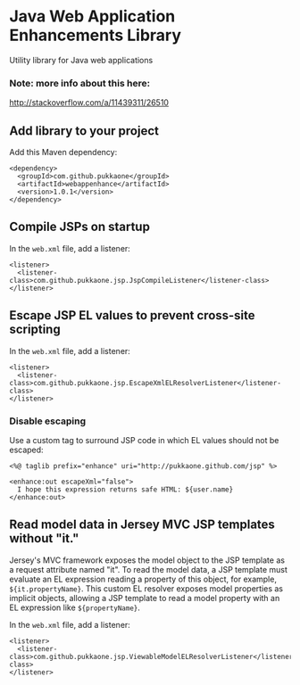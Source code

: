 # Java Web Application Enhancements Library

Utility library for Java web applications

### Note: more info about this here:
http://stackoverflow.com/a/11439311/26510

## Add library to your project

Add this Maven dependency:

    <dependency>
      <groupId>com.github.pukkaone</groupId>
      <artifactId>webappenhance</artifactId>
      <version>1.0.1</version>
    </dependency>


## Compile JSPs on startup

In the `web.xml` file, add a listener:

    <listener>
      <listener-class>com.github.pukkaone.jsp.JspCompileListener</listener-class>
    </listener> 


## Escape JSP EL values to prevent cross-site scripting

In the `web.xml` file, add a listener:

    <listener>
      <listener-class>com.github.pukkaone.jsp.EscapeXmlELResolverListener</listener-class>
    </listener> 


### Disable escaping

Use a custom tag to surround JSP code in which EL values should not be escaped:

    <%@ taglib prefix="enhance" uri="http://pukkaone.github.com/jsp" %>

    <enhance:out escapeXml="false">
      I hope this expression returns safe HTML: ${user.name}
    </enhance:out>


## Read model data in Jersey MVC JSP templates without "it."

Jersey's MVC framework exposes the model object to the JSP template as a
request attribute named "it".  To read the model data, a JSP template must
evaluate an EL expression reading a property of this object, for example,
`${it.propertyName}`.  This custom EL resolver exposes model properties as
implicit objects, allowing a JSP template to read a model property with an EL
expression like `${propertyName}`.

In the `web.xml` file, add a listener:

    <listener>
      <listener-class>com.github.pukkaone.jsp.ViewableModelELResolverListener</listener-class>
    </listener> 
